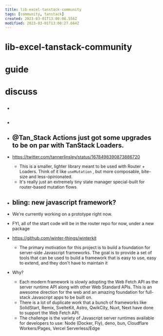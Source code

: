 ```yaml
---
title: lib-excel-tanstack-community
tags: [community, tanstack]
created: 2023-03-01T13:00:08.556Z
modified: 2023-03-01T13:00:27.664Z
---
```


# lib-excel-tanstack-community

# guide

# discuss
- ## 

- ## 

- ## @Tan_Stack Actions just got some upgrades to be on par with TanStack Loaders.
- https://twitter.com/tannerlinsley/status/1678498390873886720
  - This is a smaller, lighter library meant to be used with Router + Loaders.  Think of it like `useMutation` , but more composable, bite-size and less-opinionated.
  - It's really just an extremely tiny state manager special-built for router-based mutation flows

- ## bling: new javascript framework?
- We're currently working on a prototype right now.
- FYI, all of the start code will be in the router repo for now, under a new package
- https://github.com/winter-things/winterkit
  - The primary motivation for this project is to build a foundation for server-side Javascript frameworks. The goal is to provide a set of tools that can be used to build a framework that is easy to use, easy to extend, and they don't have to maintain it
- Why?
  - Each modern framework is slowly adopting the Web Fetch API as the server runtime API along with other Web Standard APIs. This is an awesome direction for the web and an amazing foundation for full-stack Javascript apps to be built on.
  - There is a lot of duplicate work that a bunch of frameworks like SolidStart, Remix, SvelteKit, Astro, QwikCity, Nuxt, Next have done to support the Web Fetch API.
  - The challenge is the variety of Javascript server runtimes available for developers to use: Node (Docker, Fly), deno, bun, Cloudflare Workers/Pages, Vercel Serverless/Edge
